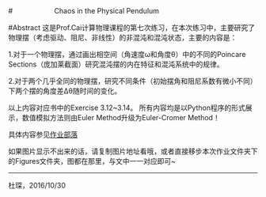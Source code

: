 #　　　　　　Chaos in the Physical Pendulum

#Abstract
这是Prof.Cai计算物理课程的第七次练习，在本次练习中，主要研究了物理摆（考虑驱动、阻尼、非线性）的非混沌和混沌状态，主要的内容是：

1.对于一个物理摆，通过画出相空间（角速度ω和角度θ）中的不同的Poincare Sections（庞加莱截面）研究混沌摆的内在特征和混沌系统中的规律。

2.对于两个几乎全同的物理摆，研究不同条件（初始摆角和阻尼系数有微小不同）下两个摆的角度差∆θ随时间的变化。

以上内容对应书中的Exercise 3.12~3.14。
所有内容均是以Python程序的形式展示，数值模拟方法则由Euler Method升级为Euler-Cromer Method！

具体内容参见[作业部落](https://www.zybuluo.com/Chenducvke/note/549866)

如果图片显示不出来的话，请复制图片地址看哦，或者直接移步本次作业文件夹下的Figures文件夹，图都在那里，与文中一一对应即可~

***
杜琛，2016/10/30


